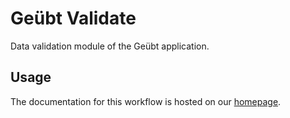 
# Geübt Validate

Data validation module of the Geübt application.

## Usage

The documentation for this workflow is hosted on our [homepage](<INSERT URL>).
